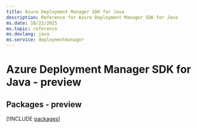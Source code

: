 ```yaml
---
title: Azure Deployment Manager SDK for Java
description: Reference for Azure Deployment Manager SDK for Java
ms.date: 10/22/2025
ms.topic: reference
ms.devlang: java
ms.service: deploymentmanager
---
```

# Azure Deployment Manager SDK for Java - preview
## Packages - preview
[!INCLUDE [packages](deployment-manager-index.md)]